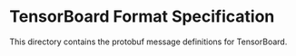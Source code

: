 TensorBoard Format Specification
=====================================

This directory contains the protobuf message definitions for TensorBoard.

